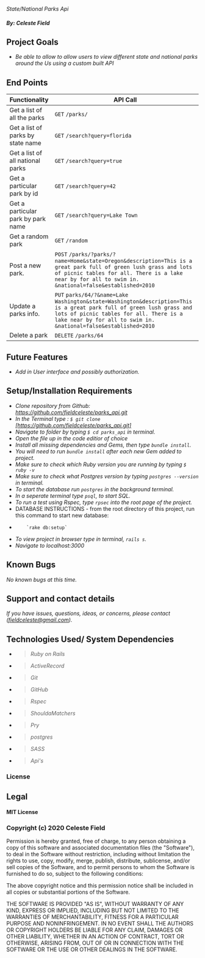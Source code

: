 _State/National Parks Api_


#### _By: Celeste Field_

## Project Goals
* _Be able to allow to allow users to view different state and national parks around the Us using a custom built API_

## End Points

| Functionality | API Call |
| ------------- | -------- |
| Get a list of all the parks |`GET` `/parks/` |  
| Get a list of parks by state name |`GET` `/search?query=florida`|  
| Get a list of all national parks |`GET` `/search?query=true`|  
| Get a particular park by id |`GET` `/search?query=42`|  
| Get a particular park by park name |`GET` `/search?query=Lake Town`|
| Get a random park | `GET` `/random` |
| Post a new park. | `POST` `/parks/?parks/?name=Home&state=Oregon&description=This is a great park full of green lush grass and lots of picnic tables for all. There is a lake near by for all to swim in. &national=false&established=2010` |
| Update a parks info. | `PUT` `parks/64/?&name=Lake Washington&state=Washington&description=This is a great park full of green lush grass and lots of picnic tables for all. There is a lake near by for all to swim in. &national=false&established=2010` |
| Delete a park | `DELETE` `/parks/64` |


## Future Features
* _Add in User interface and possibly authorization._

## Setup/Installation Requirements

* _Clone repository from Github: https://github.com/fieldceleste/parks_api.git_
* _In the Terminal type : `$ git clone` [https://github.com/fieldceleste/parks_api.git]_
* _Navigate to folder by typing  `$ cd parks_api` in terminal._
* _Open the file up in the code editior of choice_
* _Install all missing dependencies and Gems, then type `bundle install`._
* _You will need to run `bundle install` after each new Gem added to project._
* _Make sure to check which Ruby version you are running by typing `$ ruby -v`_
* _Make sure to check what Postgres version by typing `postgres --version` in terminal._
* _To start the database run `postgres` in the background terminal._
* _In a seperate terminal type `psql`, to start SQL._
* _To run a test using Rspec, type `rpsec` into the root page of the project._
* DATABASE INSTRUCTIONS - from the root directory of this project, run this command to start new database:
*         `rake db:setup`


* _To view project in browser type in terminal, `rails s`._
* _Navigate to localhost:3000_


## Known Bugs
_No known bugs at this time._

## Support and contact details
_If you have issues, questions, ideas, or concerns, please contact (fieldceleste@gmail.com)._

## Technologies Used/ System Dependencies

* >_Ruby on Rails_
* >_ActiveRecord_
* >_Git_
* >_GitHub_
* >_Rspec_
* >_ShouldaMatchers_
* >_Pry_
* >_postgres_
* >_SASS_
* >_Api's_

### License
## Legal

#### MIT License

### Copyright (c) 2020 Celeste Field

Permission is hereby granted, free of charge, to any person obtaining a copy
of this software and associated documentation files (the "Software"), to deal
in the Software without restriction, including without limitation the rights
to use, copy, modify, merge, publish, distribute, sublicense, and/or sell
copies of the Software, and to permit persons to whom the Software is
furnished to do so, subject to the following conditions:

The above copyright notice and this permission notice shall be included in all
copies or substantial portions of the Software.

THE SOFTWARE IS PROVIDED "AS IS", WITHOUT WARRANTY OF ANY KIND, EXPRESS OR
IMPLIED, INCLUDING BUT NOT LIMITED TO THE WARRANTIES OF MERCHANTABILITY,
FITNESS FOR A PARTICULAR PURPOSE AND NONINFRINGEMENT. IN NO EVENT SHALL THE
AUTHORS OR COPYRIGHT HOLDERS BE LIABLE FOR ANY CLAIM, DAMAGES OR OTHER
LIABILITY, WHETHER IN AN ACTION OF CONTRACT, TORT OR OTHERWISE, ARISING FROM,
OUT OF OR IN CONNECTION WITH THE SOFTWARE OR THE USE OR OTHER DEALINGS IN THE
SOFTWARE.